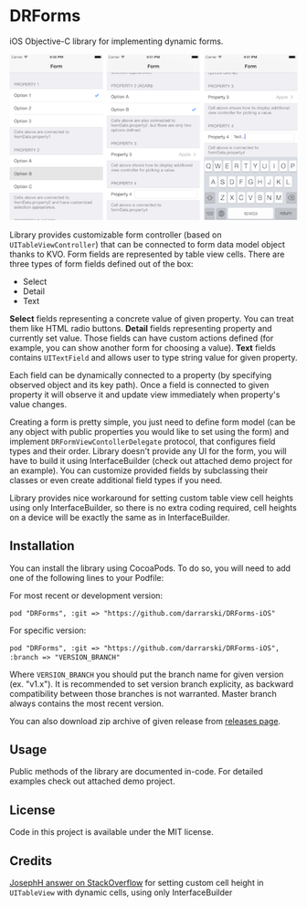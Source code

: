 DRForms
=======

iOS Objective-C library for implementing dynamic forms.

![DRFormsDemo screenshot 1](DRFormsDemo/screenshot1.png "DRFormsDemo screenshot 1")

Library provides customizable form controller (based on `UITableViewController`) that can be connected to form data model object thanks to KVO. Form fields are represented by table view cells. There are three types of form fields defined out of the box:

- Select
- Detail
- Text

__Select__ fields representing a concrete value of given property. You can treat them like HTML radio buttons. __Detail__ fields representing property and currently set value. Those fields can have custom actions defined (for example, you can show another form for choosing a value). __Text__ fields contains `UITextField` and allows user to type string value for given property.

Each field can be dynamically connected to a property (by specifying observed object and its key path). Once a field is connected to given property it will observe it and update view immediately when property's value changes.

Creating a form is pretty simple, you just need to define form model (can be any object with public properties you would like to set using the form) and implement `DRFormViewContollerDelegate` protocol, that configures field types and their order. Library doesn't provide any UI for the form, you will have to build it using InterfaceBuilder (check out attached demo project for an example). You can customize provided fields by subclassing their classes or even create additional field types if you need.

Library provides nice workaround for setting custom table view cell heights using only InterfaceBuilder, so there is no extra coding required, cell heights on a device will be exactly the same as in InterfaceBuilder.

## Installation

You can install the library using CocoaPods. To do so, you will need to add one of the following lines to your Podfile:

For most recent or development version:

	pod "DRForms", :git => "https://github.com/darrarski/DRForms-iOS"

For specific version:

	pod "DRForms", :git => "https://github.com/darrarski/DRForms-iOS", :branch => "VERSION_BRANCH"

Where `VERSION_BRANCH` you should put the branch name for given version (ex. "v1.x"). It is recommended to set version branch explicity, as backward compatibility between those branches is not warranted. Master branch always contains the most recent version.

You can also download zip archive of given release from [releases page](https://github.com/darrarski/DRForms-iOS/releases).

## Usage

Public methods of the library are documented in-code. For detailed examples check out attached demo project.

## License

Code in this project is available under the MIT license.

## Credits

[JosephH answer on StackOverflow](http://stackoverflow.com/a/16881312/514181) for setting custom cell height in `UITableView` with dynamic cells, using only InterfaceBuilder

